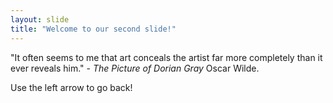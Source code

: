 ```yaml
---
layout: slide
title: "Welcome to our second slide!"
---
```



"It often seems to me that art conceals the artist far more completely than it ever reveals him." - *The Picture of Dorian Gray* Oscar Wilde.

Use the left arrow to go back!